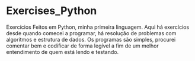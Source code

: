 # Exercises_Python
Exercícios Feitos em Python, minha primeira linguagem.
Aqui há exercícios desde quando comecei a programar, há resolução de problemas com algoritmos e estrutura de dados.
Os programas são simples, procurei comentar bem e codificar de forma legível a fim de um melhor entendimento de quem está lendo e testando.
